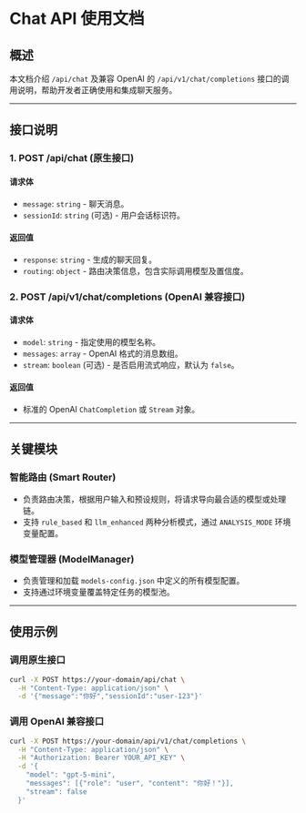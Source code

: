 # Chat API 使用文档

## 概述
本文档介绍 `/api/chat` 及兼容 OpenAI 的 `/api/v1/chat/completions` 接口的调用说明，帮助开发者正确使用和集成聊天服务。

---

## 接口说明

### 1. POST /api/chat (原生接口)

#### 请求体
- `message`: `string` - 聊天消息。
- `sessionId`: `string` (可选) - 用户会话标识符。

#### 返回值
- `response`: `string` - 生成的聊天回复。
- `routing`: `object` - 路由决策信息，包含实际调用模型及置信度。

### 2. POST /api/v1/chat/completions (OpenAI 兼容接口)

#### 请求体
- `model`: `string` - 指定使用的模型名称。
- `messages`: `array` - OpenAI 格式的消息数组。
- `stream`: `boolean` (可选) - 是否启用流式响应，默认为 `false`。

#### 返回值
- 标准的 OpenAI `ChatCompletion` 或 `Stream` 对象。

---

## 关键模块

### 智能路由 (Smart Router)
- 负责路由决策，根据用户输入和预设规则，将请求导向最合适的模型或处理链。
- 支持 `rule_based` 和 `llm_enhanced` 两种分析模式，通过 `ANALYSIS_MODE` 环境变量配置。

### 模型管理器 (ModelManager)
- 负责管理和加载 `models-config.json` 中定义的所有模型配置。
- 支持通过环境变量覆盖特定任务的模型池。

---

## 使用示例

### 调用原生接口
```bash
curl -X POST https://your-domain/api/chat \
  -H "Content-Type: application/json" \
  -d '{"message":"你好","sessionId":"user-123"}'
```

### 调用 OpenAI 兼容接口
```bash
curl -X POST https://your-domain/api/v1/chat/completions \
  -H "Content-Type: application/json" \
  -H "Authorization: Bearer YOUR_API_KEY" \
  -d '{
    "model": "gpt-5-mini",
    "messages": [{"role": "user", "content": "你好！"}],
    "stream": false
  }'
```
